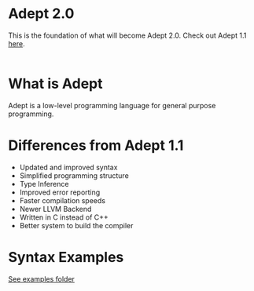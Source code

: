 # Adept 2.0<br/>
This is the foundation of what will become Adept 2.0. Check out Adept 1.1 [here](https://github.com/IsaacShelton/Adept-1.1).<br/><br/>

# What is Adept
Adept is a low-level programming language for general purpose programming.

# Differences from Adept 1.1
- Updated and improved syntax
- Simplified programming structure
- Type Inference
- Improved error reporting
- Faster compilation speeds
- Newer LLVM Backend
- Written in C instead of C++
- Better system to build the compiler

# Syntax Examples
[See examples folder](https://github.com/IsaacShelton/Adept/tree/master/examples)
